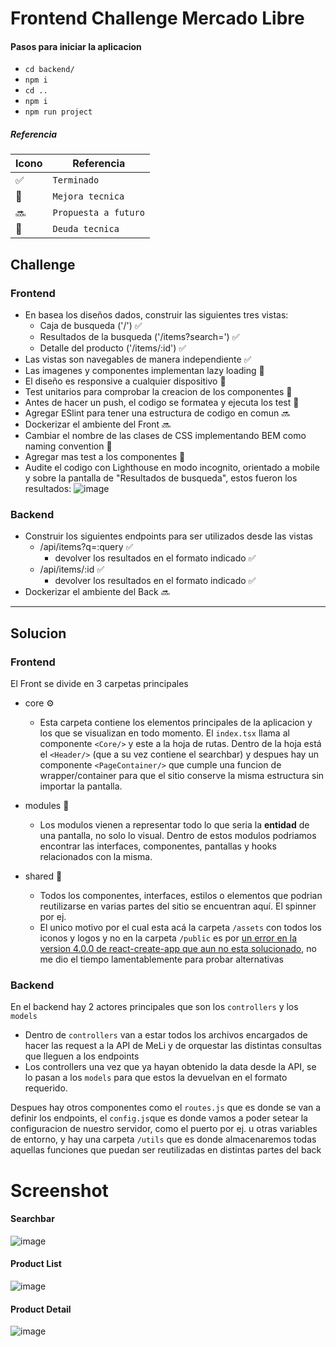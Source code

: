 # Frontend Challenge Mercado Libre

#### Pasos para iniciar la aplicacion

- `cd backend/`
- `npm i`
- `cd ..`
- `npm i`
- `npm run project`

##### Referencia

| Icono | Referencia           |
| ----- | -------------------- |
| ✅    | `Terminado`          |
| 🚀    | `Mejora tecnica`     |
| 🔜    | `Propuesta a futuro` |
| 👾    | `Deuda tecnica`      |

## Challenge

### Frontend

- En basea los diseños dados, construir las siguientes tres vistas:
  - Caja de busqueda ('/') ✅
  - Resultados de la busqueda ('/items?search=') ✅
  - Detalle del producto ('/items/:id') ✅
- Las vistas son navegables de manera independiente ✅
- Las imagenes y componentes implementan lazy loading 🚀
- El diseño es responsive a cualquier dispositivo 🚀
- Test unitarios para comprobar la creacion de los componentes 🚀
- Antes de hacer un push, el codigo se formatea y ejecuta los test 🚀
- Agregar ESlint para tener una estructura de codigo en comun 🔜
- Dockerizar el ambiente del Front 🔜
- Cambiar el nombre de las clases de CSS implementando BEM como naming convention 👾
- Agregar mas test a los componentes 👾
- Audite el codigo con Lighthouse en modo incognito, orientado a mobile y sobre la pantalla de "Resultados de busqueda", estos fueron los resultados:
  ![image](https://user-images.githubusercontent.com/20817564/143728854-ebb16fde-6026-4b71-9b29-39407f0611f1.png)

### Backend

- Construir los siguientes endpoints para ser utilizados desde las vistas
  - /api/items?q=:query ✅
    - devolver los resultados en el formato indicado ✅
  - /api/items/:id ✅
    - devolver los resultados en el formato indicado ✅
- Dockerizar el ambiente del Back 🔜

---

## Solucion

### Frontend

El Front se divide en 3 carpetas principales

- core ⚙️

  - Esta carpeta contiene los elementos principales de la aplicacion y los que se visualizan en todo momento. El `index.tsx` llama al componente `<Core/>` y este a la hoja de rutas.
    Dentro de la hoja está el `<Header/>` (que a su vez contiene el searchbar) y despues hay un componente `<PageContainer/>` que cumple una funcion de wrapper/container para que el sitio conserve la misma estructura sin importar la pantalla.

- modules 🧩

  - Los modulos vienen a representar todo lo que seria la **entidad** de una pantalla, no solo lo visual. Dentro de estos modulos podriamos encontrar las interfaces, componentes, pantallas y hooks relacionados con la misma.

- shared 🔁
  - Todos los componentes, interfaces, estilos o elementos que podrian reutilizarse en varias partes del sitio se encuentran aquí. El spinner por ej.
  - El unico motivo por el cual esta acá la carpeta `/assets` con todos los iconos y logos y no en la carpeta `/public` es por [un error en la version 4.0.0 de react-create-app que aun no esta solucionado](https://github.com/facebook/create-react-app/issues/9870), no me dio el tiempo lamentablemente para probar alternativas

### Backend

En el backend hay 2 actores principales que son los `controllers` y los `models`

- Dentro de `controllers` van a estar todos los archivos encargados de hacer las request a la API de MeLi y de orquestar las distintas consultas que lleguen a los endpoints
- Los controllers una vez que ya hayan obtenido la data desde la API, se lo pasan a los `models` para que estos la devuelvan en el formato requerido.

Despues hay otros componentes como el `routes.js` que es donde se van a definir los endpoints, el `config.js`que es donde vamos a poder setear la configuracion de nuestro servidor, como el puerto por ej. u otras variables de entorno, y hay una carpeta `/utils` que es donde almacenaremos todas aquellas funciones que puedan ser reutilizadas en distintas partes del back

# Screenshot

#### Searchbar
![image](https://user-images.githubusercontent.com/20817564/143826192-c9b2662e-8855-41e8-befe-b6889a55fdee.png)


#### Product List
![image](https://user-images.githubusercontent.com/20817564/143826035-d607445a-afdf-4b15-8627-17f1d1058f85.png)

#### Product Detail
![image](https://user-images.githubusercontent.com/20817564/143825883-da58c1c5-16f3-431a-8058-d8b5f75da8e2.png)
